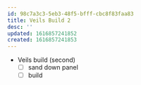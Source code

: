 ```yaml
---
id: 98c7a3c3-5eb3-48f5-bfff-cbc8f83faa83
title: Veils Build 2
desc: ''
updated: 1616857241852
created: 1616857241853
---
```


- Veils build (second)
    - [ ] sand down panel
    - [ ] build
